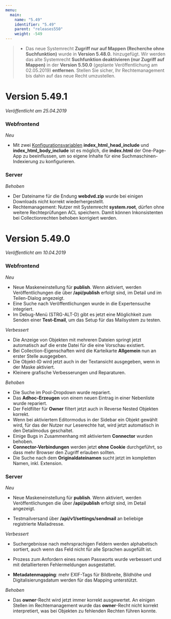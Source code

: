 ```yaml
---
menu:
  main:
    name: "5.49"
    identifier: "5.49"
    parent: "releases550"
    weight: -549
---
```


> * Das neue Systemrecht **Zugriff nur auf Mappen (Recherche ohne Suchfunktion)** wurde in **Version 5.48.0.** hinzugefügt. Wir werden das alte Systemrecht **Suchfunktion deaktivieren (nur Zugriff auf Mappen)** in der **Version 5.50.0** (geplante Veröffentlichung am 02.05.2019) **entfernen**. Stellen Sie sicher, Ihr Rechtemanagement bis dahin auf das neue Recht umzustellen.

# Version 5.49.1

*Veröffentlicht am 25.04.2019*

### Webfrontend

*Neu*

* Mit zwei [Konfigurationsvariablen](https://docs.easydb.de/en/sysadmin/konfiguration/easydb-server.yml/webfrontend/) **index_html_head_include** und **index_html_body_include** ist es möglich, die **index.html** der One-Page-App zu beeinflussen, um so eigene Inhalte für eine Suchmaschinen-Indexierung zu konfigurieren.  

### Server

*Behoben*

* Der Dateiname für die Endung **webdvd.zip** wurde bei einigen Downloads nicht korrekt wiederhergestellt.
* Rechtemanagement: Nutzer mit Systemrecht **system.root**, dürfen ohne weitere Rechteprüfungen ACL speichern. Damit können Inkonsistenten bei Collectionrechten behoben korrigiert werden. 

# Version 5.49.0

*Veröffentlicht am 10.04.2019*

### Webfrontend

*Neu*

- Neue Maskeneinstellung für **publish**. Wenn aktiviert, werden Veröffentlichungen die über **/api/publish** erfolgt sind, im Detail und im Teilen-Dialog angezeigt.
- Eine Suche nach Veröffentlichungen wurde in die Expertensuche integriert.
- Im Debug-Menü (STRG-ALT-D) gibt es jetzt eine Möglichkeit zum Senden einer **Test-Email**, um das Setup für das Mailsystem zu testen.

*Verbessert*

* Die Anzeige von Objekten mit mehreren Dateien springt jetzt automatisch auf die erste Datei für die eine Vorschau existiert.
* Bei Collection-Eigenschaften wird die Karteikarte **Allgemein** nun an erster Stelle ausgegeben.
* Die Objekt-ID wird jetzt auch in der Textansicht ausgegeben, wenn in der Maske aktiviert.
* Kleinere grafische Verbesserungen und Reparaturen.

*Behoben*

* Die Suche im Pool-Dropdown wurde repariert.
* Das **Adhoc-Erzeugen** von einem neuen Eintrag in einer Nebenliste wurde repariert.
* Der Feldfilter für **Owner** filtert jetzt auch in Reverse Nested Objekten korrekt.
* Wenn bei aktiviertem Editormodus in der Sidebar ein Objekt gewählt wird, für das der Nutzer nur Leserechte hat, wird jetzt automatisch in den Detailmodus geschaltet.
* Einige Bugs in Zusammenhang mit aktiviertem **Connector** wurden behoben.
* **Connector-Verbindungen** werden jetzt **ohne Cookie** durchgeführt, so dass mehr Browser den Zugriff erlauben sollten.
* Die Suche nach dem **Originaldateinamen** sucht jetzt im kompletten Namen, inkl. Extension.

### Server

*Neu*

* Neue Maskeneinstellung für **publish**. Wenn aktiviert, werden Veröffentlichungen die über **/api/publish** erfolgt sind, im Detail angezeigt.

- Testmailversand über **/api/v1/settings/sendmail** an beliebige registrierte Mailadresse.

*Verbessert*

- Suchergebnisse nach mehrsprachigen Feldern werden alphabetisch sortiert, auch wenn das Feld nicht für alle Sprachen ausgefüllt ist.

- Prozess zum Anfordern eines neuen Passworts wurde verbessert und mit detallierteren Fehlermeldungen ausgestattet.
- **Metadatenmapping**: mehr EXIF-Tags für Bildbreite, Bildhöhe und Digitalisierungsdatum werden für das Mapping unterstützt.

*Behoben*

- Das **owner**-Recht wird jetzt immer korrekt ausgewertet. An einigen Stellen im Rechtemanagement wurde das **owner**-Recht nicht korrekt interpretiert, was bei Objekten zu fehlenden Rechten führen konnte.